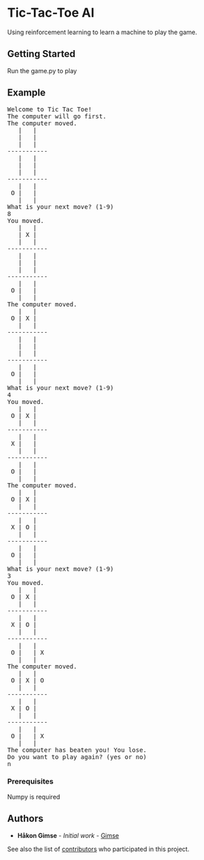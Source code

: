 # Tic-Tac-Toe AI

Using reinforcement learning to learn a machine to play the game.

## Getting Started

Run the game.py to play

## Example
<pre>
Welcome to Tic Tac Toe!
The computer will go first.
The computer moved.
   |   |
   |   |  
   |   |
-----------
   |   |
   |   |  
   |   |
-----------
   |   |
 O |   |  
   |   |
What is your next move? (1-9)
8
You moved.
   |   |
   | X |  
   |   |
-----------
   |   |
   |   |  
   |   |
-----------
   |   |
 O |   |  
   |   |
The computer moved.
   |   |
 O | X |  
   |   |
-----------
   |   |
   |   |  
   |   |
-----------
   |   |
 O |   |  
   |   |
What is your next move? (1-9)
4
You moved.
   |   |
 O | X |  
   |   |
-----------
   |   |
 X |   |  
   |   |
-----------
   |   |
 O |   |  
   |   |
The computer moved.
   |   |
 O | X |  
   |   |
-----------
   |   |
 X | O |  
   |   |
-----------
   |   |
 O |   |  
   |   |
What is your next move? (1-9)
3
You moved.
   |   |
 O | X |  
   |   |
-----------
   |   |
 X | O |  
   |   |
-----------
   |   |
 O |   | X
   |   |
The computer moved.
   |   |
 O | X | O
   |   |
-----------
   |   |
 X | O |  
   |   |
-----------
   |   |
 O |   | X
   |   |
The computer has beaten you! You lose.
Do you want to play again? (yes or no)
n
</pre>

### Prerequisites

Numpy is required

## Authors

* **Håkon Gimse** - *Initial work* - [Gimse](https://github.com/gimse)

See also the list of [contributors](https://github.com/your/project/contributors) who participated in this project.


